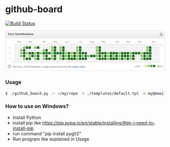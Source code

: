 # github-board
[![Build Status](https://travis-ci.org/bayandin/github-board.png)](https://travis-ci.org/bayandin/github-board)

![Default](templates/default.png)

### Usage
```bash
$ ./github_board.py -r ~/my/repo -t ./templates/default.tpl -e my@email.com -a center
```

### How to use on Windows?

* Install Python
* install pip like https://pip.pypa.io/en/stable/installing/#do-i-need-to-install-pip
* run command "pip install pygit2"
* Run program like explained in Usage




